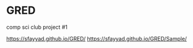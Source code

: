 # GRED
comp sci club project #1

 https://sfayyad.github.io/GRED/
https://sfayyad.github.io/GRED/Sample/
